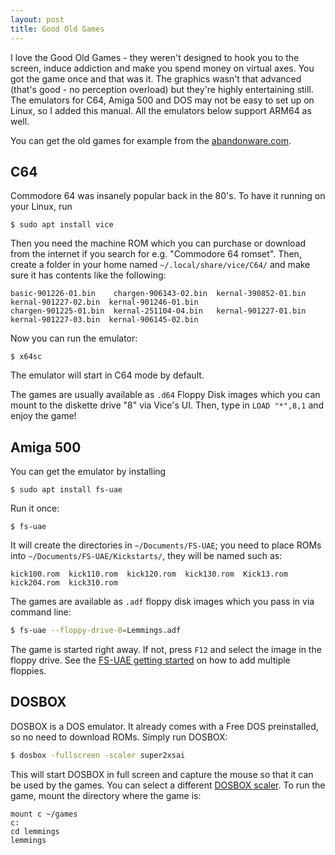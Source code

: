 ```yaml
---
layout: post
title: Good Old Games
---
```


I love the Good Old Games - they weren't designed to hook you to the screen,
induce addiction and make you spend money on virtual axes. You got the game
once and that was it. The graphics wasn't that advanced (that's good - no perception overload) but they're highly
entertaining still. The emulators for C64, Amiga 500 and DOS may not be easy
to set up on Linux, so I added this manual. All the emulators below support ARM64 as well.

You can get the old games for example from the [abandonware.com](https://www.abandonware.com).

## C64

Commodore 64 was insanely popular back in the 80's. To have it running on your Linux,
run
```
$ sudo apt install vice
```
Then you need the machine ROM which you can purchase or download from the internet
if you search for e.g. "Commodore 64 romset". Then, create a folder
in your home named `~/.local/share/vice/C64/` and make sure it has contents like the following:
```
basic-901226-01.bin    chargen-906143-02.bin  kernal-390852-01.bin  kernal-901227-02.bin  kernal-901246-01.bin
chargen-901225-01.bin  kernal-251104-04.bin   kernal-901227-01.bin  kernal-901227-03.bin  kernal-906145-02.bin
```
Now you can run the emulator:
```
$ x64sc
```
The emulator will start in C64 mode by default.

The games are usually available as `.d64` Floppy Disk images which you can mount
to the diskette drive "8" via Vice's UI. Then, type in `LOAD "*",8,1` and enjoy the game!

## Amiga 500

You can get the emulator by installing
```
$ sudo apt install fs-uae
```
Run it once:
```
$ fs-uae
```
It will create the directories in `~/Documents/FS-UAE`; you need to place ROMs into
`~/Documents/FS-UAE/Kickstarts/`, they will be named such as:
```
kick100.rom  kick110.rom  kick120.rom  kick130.rom  Kick13.rom  kick204.rom  kick310.rom
```
The games are available as `.adf` floppy disk images which you pass in via command line:
```bash
$ fs-uae --floppy-drive-0=Lemmings.adf
```
The game is started right away. If not, press `F12` and select the image in the floppy drive.
See the [FS-UAE getting started](https://fs-uae.net/docs/getting-started) on how to add multiple floppies.

## DOSBOX

DOSBOX is a DOS emulator. It already comes with a Free DOS preinstalled, so no need to
download ROMs. Simply run DOSBOX:
```bash
$ dosbox -fullscreen -scaler super2xsai
```
This will start DOSBOX in full screen and capture the mouse so that it can be used by the games.
You can select a different [DOSBOX scaler](https://www.dosbox.com/wiki/Scaler).
To run the game, mount the directory where the game is:
```
mount c ~/games
c:
cd lemmings
lemmings
```
